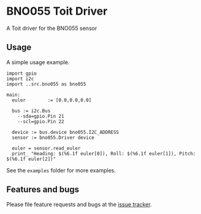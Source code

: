 # BNO055 Toit Driver

A Toit driver for the BNO055 sensor

## Usage

A simple usage example.

```
import gpio
import i2c
import ..src.bno055 as bno055

main:
  euler        := [0.0,0.0,0.0]

  bus := i2c.Bus
    --sda=gpio.Pin 21
    --scl=gpio.Pin 22

  device := bus.device bno055.I2C_ADDRESS
  sensor := bno055.Driver device

  euler = sensor.read_euler
  print_ "Heading: $(%6.1f euler[0]), Roll: $(%6.1f euler[1]), Pitch: $(%6.1f euler[2])"

```

See the `examples` folder for more examples.

## Features and bugs

Please file feature requests and bugs at the [issue tracker][tracker].

[tracker]: https://github.com/nilwes/bno055/issues
